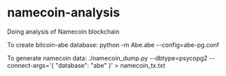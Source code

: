 # namecoin-analysis
Doing analysis of Namecoin blockchain

To create bitcoin-abe database:
python -m Abe.abe --config=abe-pg.conf

To generate namecoin data:
./namecoin_dump.py --dbtype=psycopg2 --connect-args='{ "database": "abe" }' > namecoin_tx.txt